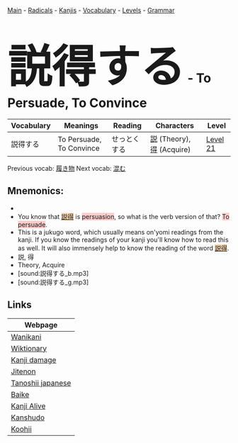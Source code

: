 <style> bigfont {font-size: 100px}</style>
[Main](../README.md) -
[Radicals](../radicals.md) -
[Kanjis](../kanjis.md) -
[Vocabulary](../vocabulary.md) -
[Levels](../levels.md) -
[Grammar](../grammar.md)
# <bigfont> 説得する</bigfont> - To Persuade, To Convince 

| Vocabulary | Meanings | Reading | Characters | Level |
| --- | --- | --- | --- | --- |
| 説得する | To Persuade, To Convince | せっとくする |  [説](../kanjis/説.md) (Theory), [得](../kanjis/得.md) (Acquire) | [Level 21](../levels/wk_level21.md) |

Previous vocab: [履き物](履き物.md) Next vocab: [混む](混む.md) 

## Mnemonics:

* 
* You know that <span style="background-color:#fed8b1"> [説得](https://jisho.org/search/説得)</span> is <span style="background-color:#ffcccb"> persuasion</span>, so what is the verb version of that? <span style="background-color:#ffcccb"> To persuade</span>.
* This is a jukugo word, which usually means on'yomi readings from the kanji. If you know the readings of your kanji you'll know how to read this as well. It will also immensely help to know the reading of the word <span style="background-color:#fed8b1"> [説得](https://jisho.org/search/説得)</span>.
* 説, 得
* Theory, Acquire
* [sound:説得する_b.mp3]
* [sound:説得する_g.mp3]


## Links 

| Webpage |
| --- |
| [Wanikani          ](https://www.wanikani.com/kanji/説得する) |
| [Wiktionary        ](https://en.wiktionary.org/wiki/説得する) |
| [Kanji damage      ](http://www.kanjidamage.com/kanji/search?utf8=✓&q=説得する) |
| [Jitenon           ](https://jitenon.com/kanji/説得する) |
| [Tanoshii japanese ](https://www.tanoshiijapanese.com/dictionary/kanji.cfm?k=説得する) |
| [Baike             ](https://baike.baidu.com/item/説得する) |
| [Kanji Alive       ](https://app.kanjialive.com/説得する) |
| [Kanshudo          ](https://www.kanshudo.com/searchmn?q=説得する) |
| [Koohii            ](https://kanji.koohii.com/study/kanji/説得する) |
